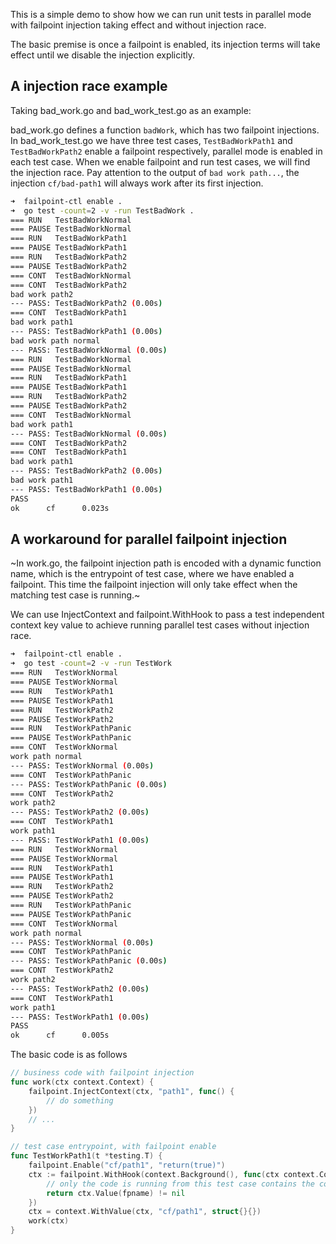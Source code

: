 This is a simple demo to show how we can run unit tests in parallel mode with failpoint injection taking effect and without injection race.

The basic premise is once a failpoint is enabled, its injection terms will take effect until we disable the injection explicitly.

## A injection race example

Taking bad_work.go and bad_work_test.go as an example:

bad_work.go defines a function `badWork`, which has two failpoint injections. In bad_work_test.go we have three test cases, `TestBadWorkPath1` and `TestBadWorkPath2` enable a failpoint respectively, parallel mode is enabled in each test case. When we enable failpoint and run test cases, we will find the injection race. Pay attention to the output of `bad work path...`, the injection `cf/bad-path1` will always work after its first injection.

```bash
➜  failpoint-ctl enable .
➜  go test -count=2 -v -run TestBadWork .
=== RUN   TestBadWorkNormal
=== PAUSE TestBadWorkNormal
=== RUN   TestBadWorkPath1
=== PAUSE TestBadWorkPath1
=== RUN   TestBadWorkPath2
=== PAUSE TestBadWorkPath2
=== CONT  TestBadWorkNormal
=== CONT  TestBadWorkPath2
bad work path2
--- PASS: TestBadWorkPath2 (0.00s)
=== CONT  TestBadWorkPath1
bad work path1
--- PASS: TestBadWorkPath1 (0.00s)
bad work path normal
--- PASS: TestBadWorkNormal (0.00s)
=== RUN   TestBadWorkNormal
=== PAUSE TestBadWorkNormal
=== RUN   TestBadWorkPath1
=== PAUSE TestBadWorkPath1
=== RUN   TestBadWorkPath2
=== PAUSE TestBadWorkPath2
=== CONT  TestBadWorkNormal
bad work path1
--- PASS: TestBadWorkNormal (0.00s)
=== CONT  TestBadWorkPath2
=== CONT  TestBadWorkPath1
bad work path1
--- PASS: TestBadWorkPath2 (0.00s)
bad work path1
--- PASS: TestBadWorkPath1 (0.00s)
PASS
ok      cf      0.023s
```

## A workaround for parallel failpoint injection

~In work.go, the failpoint injection path is encoded with a dynamic function name, which is the entrypoint of test case, where we have enabled a failpoint. This time the failpoint injection will only take effect when the matching test case is running.~

We can use InjectContext and failpoint.WithHook to pass a test independent context key value to achieve running parallel test cases without injection race.

```bash
➜  failpoint-ctl enable .
➜  go test -count=2 -v -run TestWork
=== RUN   TestWorkNormal
=== PAUSE TestWorkNormal
=== RUN   TestWorkPath1
=== PAUSE TestWorkPath1
=== RUN   TestWorkPath2
=== PAUSE TestWorkPath2
=== RUN   TestWorkPathPanic
=== PAUSE TestWorkPathPanic
=== CONT  TestWorkNormal
work path normal
--- PASS: TestWorkNormal (0.00s)
=== CONT  TestWorkPathPanic
--- PASS: TestWorkPathPanic (0.00s)
=== CONT  TestWorkPath2
work path2
--- PASS: TestWorkPath2 (0.00s)
=== CONT  TestWorkPath1
work path1
--- PASS: TestWorkPath1 (0.00s)
=== RUN   TestWorkNormal
=== PAUSE TestWorkNormal
=== RUN   TestWorkPath1
=== PAUSE TestWorkPath1
=== RUN   TestWorkPath2
=== PAUSE TestWorkPath2
=== RUN   TestWorkPathPanic
=== PAUSE TestWorkPathPanic
=== CONT  TestWorkNormal
work path normal
--- PASS: TestWorkNormal (0.00s)
=== CONT  TestWorkPathPanic
--- PASS: TestWorkPathPanic (0.00s)
=== CONT  TestWorkPath2
work path2
--- PASS: TestWorkPath2 (0.00s)
=== CONT  TestWorkPath1
work path1
--- PASS: TestWorkPath1 (0.00s)
PASS
ok      cf      0.005s
```

The basic code is as follows

```go
// business code with failpoint injection
func work(ctx context.Context) {
	failpoint.InjectContext(ctx, "path1", func() {
		// do something
	})
	// ...
}

// test case entrypoint, with failpoint enable
func TestWorkPath1(t *testing.T) {
	failpoint.Enable("cf/path1", "return(true)")
	ctx := failpoint.WithHook(context.Background(), func(ctx context.Context, fpname string) bool {
		// only the code is running from this test case contains the context key of `fpname`
		return ctx.Value(fpname) != nil
	})
	ctx = context.WithValue(ctx, "cf/path1", struct{}{})
	work(ctx)
}
```
